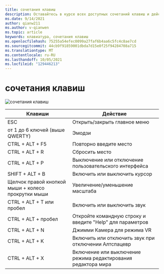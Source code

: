 ```yaml
---
title: сочетания клавиш
description: Оставайтесь в курсе всех доступных сочетаний клавиш и действий, поддерживаемых приложением Алтспацевр.
ms.date: 9/14/2021
author: qianw211
ms.author: v-qianwen
ms.topic: article
keywords: клавиатура, сочетания клавиш
ms.openlocfilehash: 75255a54efec0099a27faf6b4aa6c5fc4c8ae7cd
ms.sourcegitcommit: 44cb9f91859001dbda7d15e0f25f94284708a715
ms.translationtype: MT
ms.contentlocale: ru-RU
ms.lasthandoff: 10/05/2021
ms.locfileid: "129446213"
---
```

# <a name="keyboard-shortcuts"></a>сочетания клавиш

![сочетания клавиш](images\keyboard-shortcuts.svg)

| Клавиши | Действие |
|---|---|
| ESC | Открыть/закрыть главное меню |
| от 1 до 6 ключей (выше QWERTY) | Эмодзи |
| CTRL + ALT + F5 | Повторно введите место |
| CTRL + ALT + R | Сбросить место |
| CTRL + ALT + P | Выключение или отключение пользовательского интерфейса |
| SHIFT + ALT + B | Включить или выключить курсор |
| Щелчок правой кнопкой мыши + колесо прокрутки мыши | Увеличение/уменьшение масштаба |
| CTRL + ALT + T или пробел | Включить или выключить звук |
| CTRL + ALT + пробел | Откройте командную строку и введите "Help" для параметров |
| CTRL + ALT + N | Джимми Камера для режима VR |
| CTRL + ALT + K | Включить или отключить звук при отключении Алтспацевр |
| CTRL + ALT + X | Включение или выключение режима редактирования редактора мира |
